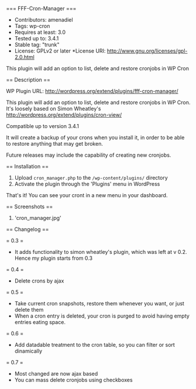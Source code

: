 === FFF-Cron-Manager ===
* Contributors: amenadiel
* Tags: wp-cron
* Requires at least: 3.0
* Tested up to: 3.4.1
* Stable tag: "trunk"
* License: GPLv2 or later
*License URI: http://www.gnu.org/licenses/gpl-2.0.html

This plugin will add an option to list, delete and restore cronjobs in WP Cron

== Description ==

WP Plugin URL: http://wordpress.org/extend/plugins/fff-cron-manager/

This plugin will add an option to list, delete and restore cronjobs in WP Cron. It's loosely based on Simon Wheatley's http://wordpress.org/extend/plugins/cron-view/ 

Compatible up to version 3.4.1

It will create a backup of your crons when you install it, in order to be able to restore anything that may get broken.

Future releases may include the capability of creating new cronjobs.
 

== Installation ==


1. Upload `cron_manager.php` to the `/wp-content/plugins/` directory
2. Activate the plugin through the 'Plugins' menu in WordPress

That's it! You can see your cront in a new menu in your dashboard.
 

== Screenshots ==

1. 'cron_manager.jpg'

== Changelog ==

= 0.3 =
* It adds functionality to simon wheatley's plugin, which was left at v 0.2. Hence my plugin starts from 0.3

= 0.4 =
* Delete crons by ajax

= 0.5 =
* Take current cron snapshots, restore them whenever you want, or just delete them
* When a cron entry is deleted, your cron is purged to avoid having empty entries eating space.

= 0.6 =
* Add datadable treatment to the cron table, so you can filter or sort dinamically

= 0.7 =
* Most changed are now ajax based
* You can mass delete cronjobs using checkboxes
